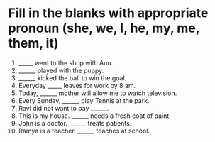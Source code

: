 # Fill in the blanks with appropriate pronoun (she, we, I, he, my, me, them, it)

1. _____ went to the shop with Anu.
2. ______ played with the puppy.
3. ______ kicked the ball to win the goal.
4. Everyday _____ leaves for work by 8 am.
5. Today, ______ mother will allow me to watch television.
6. Every Sunday, ______ play Tennis at the park.
7. Ravi did not want to pay ______.
8. This is my house. ______ needs a fresh coat of paint.
9. John is a doctor. ______ treats patients.
10. Ramya is a teacher. ______ teaches at school. 
